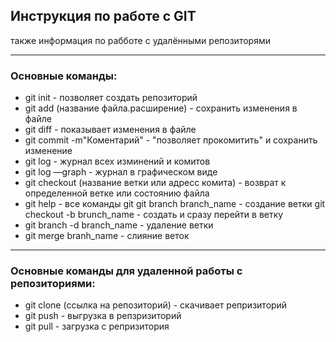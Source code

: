 ## Инструкция по работе с GIT
 также информация по рабботе с удалёнными репозиторями
***

 ### Основные команды:

 * git init - позволяет создать репозиторий
 * git add (название файла.расширение) - сохранить изменения в файле
 * git diff - показывает изменения в файле
 * git commit -m"Коментарий" - "позволяет прокомитить" и сохранить изменение
 * git log - журнал всех изминений и комитов
 * git log —graph - журнал в графическом виде
 * git checkout (название ветки или адресс комита) - возврат к определенной ветке или состоянию файла
 * git help - все команды git
 git branch branch_name - создание ветки
 git checkout -b brunch_name - создать и сразу перейти в ветку
 * git branch -d branch_name - удаление ветки
 * git merge branh_name - слияние веток
***
 ### Основные команды для удаленной работы с репозиториями:

* git clone (ссылка на репозиторий) - скачивает репризиторий 
* git push - выгрузка в репзризиторий  
* git pull - загрузка с репризитория 



